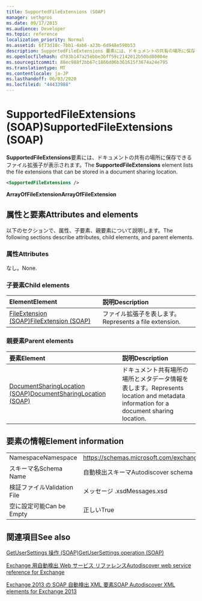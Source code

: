 ```yaml
---
title: SupportedFileExtensions (SOAP)
manager: sethgros
ms.date: 09/17/2015
ms.audience: Developer
ms.topic: reference
localization_priority: Normal
ms.assetid: 6f73d18c-7bb1-4ab6-a23b-6d948e590b53
description: SupportedFileExtensions 要素には、ドキュメントの共有の場所に保存できるファイル拡張子が表示されます。
ms.openlocfilehash: d783b147a25ebbe3bff59c2142012b50bd80004e
ms.sourcegitcommit: 88ec988f2bb67c1866d06b361615f3674a24e795
ms.translationtype: MT
ms.contentlocale: ja-JP
ms.lasthandoff: 06/03/2020
ms.locfileid: "44433988"
---
```

# <a name="supportedfileextensions-soap"></a><span data-ttu-id="dc0e4-103">SupportedFileExtensions (SOAP)</span><span class="sxs-lookup"><span data-stu-id="dc0e4-103">SupportedFileExtensions (SOAP)</span></span>

<span data-ttu-id="dc0e4-104">**SupportedFileExtensions**要素には、ドキュメントの共有の場所に保存できるファイル拡張子が表示されます。</span><span class="sxs-lookup"><span data-stu-id="dc0e4-104">The **SupportedFileExtensions** element lists the file extensions that can be stored in a document sharing location.</span></span> 
  
```XML
<SupportedFileExtensions /> 
```

 <span data-ttu-id="dc0e4-105">**ArrayOfFileExtension**</span><span class="sxs-lookup"><span data-stu-id="dc0e4-105">**ArrayOfFileExtension**</span></span>
## <a name="attributes-and-elements"></a><span data-ttu-id="dc0e4-106">属性と要素</span><span class="sxs-lookup"><span data-stu-id="dc0e4-106">Attributes and elements</span></span>

<span data-ttu-id="dc0e4-107">以下のセクションで、属性、子要素、親要素について説明します。</span><span class="sxs-lookup"><span data-stu-id="dc0e4-107">The following sections describe attributes, child elements, and parent elements.</span></span>
  
### <a name="attributes"></a><span data-ttu-id="dc0e4-108">属性</span><span class="sxs-lookup"><span data-stu-id="dc0e4-108">Attributes</span></span>

<span data-ttu-id="dc0e4-109">なし。</span><span class="sxs-lookup"><span data-stu-id="dc0e4-109">None.</span></span>
  
### <a name="child-elements"></a><span data-ttu-id="dc0e4-110">子要素</span><span class="sxs-lookup"><span data-stu-id="dc0e4-110">Child elements</span></span>

|<span data-ttu-id="dc0e4-111">**Element**</span><span class="sxs-lookup"><span data-stu-id="dc0e4-111">**Element**</span></span>|<span data-ttu-id="dc0e4-112">**説明**</span><span class="sxs-lookup"><span data-stu-id="dc0e4-112">**Description**</span></span>|
|:-----|:-----|
|[<span data-ttu-id="dc0e4-113">FileExtension (SOAP)</span><span class="sxs-lookup"><span data-stu-id="dc0e4-113">FileExtension (SOAP)</span></span>](fileextension-soap.md) <br/> |<span data-ttu-id="dc0e4-114">ファイル拡張子を表します。</span><span class="sxs-lookup"><span data-stu-id="dc0e4-114">Represents a file extension.</span></span>  <br/> |
   
### <a name="parent-elements"></a><span data-ttu-id="dc0e4-115">親要素</span><span class="sxs-lookup"><span data-stu-id="dc0e4-115">Parent elements</span></span>

|<span data-ttu-id="dc0e4-116">**要素**</span><span class="sxs-lookup"><span data-stu-id="dc0e4-116">**Element**</span></span>|<span data-ttu-id="dc0e4-117">**説明**</span><span class="sxs-lookup"><span data-stu-id="dc0e4-117">**Description**</span></span>|
|:-----|:-----|
|[<span data-ttu-id="dc0e4-118">DocumentSharingLocation (SOAP)</span><span class="sxs-lookup"><span data-stu-id="dc0e4-118">DocumentSharingLocation (SOAP)</span></span>](documentsharinglocation-soap.md) <br/> |<span data-ttu-id="dc0e4-119">ドキュメント共有場所の場所とメタデータ情報を表します。</span><span class="sxs-lookup"><span data-stu-id="dc0e4-119">Represents location and metadata information for a document sharing location.</span></span>  <br/> |
   
## <a name="element-information"></a><span data-ttu-id="dc0e4-120">要素の情報</span><span class="sxs-lookup"><span data-stu-id="dc0e4-120">Element information</span></span>

|||
|:-----|:-----|
|<span data-ttu-id="dc0e4-121">Namespace</span><span class="sxs-lookup"><span data-stu-id="dc0e4-121">Namespace</span></span>  <br/> |https://schemas.microsoft.com/exchange/2010/Autodiscover  <br/> |
|<span data-ttu-id="dc0e4-122">スキーマ名</span><span class="sxs-lookup"><span data-stu-id="dc0e4-122">Schema Name</span></span>  <br/> |<span data-ttu-id="dc0e4-123">自動検出スキーマ</span><span class="sxs-lookup"><span data-stu-id="dc0e4-123">Autodiscover schema</span></span>  <br/> |
|<span data-ttu-id="dc0e4-124">検証ファイル</span><span class="sxs-lookup"><span data-stu-id="dc0e4-124">Validation File</span></span>  <br/> |<span data-ttu-id="dc0e4-125">メッセージ .xsd</span><span class="sxs-lookup"><span data-stu-id="dc0e4-125">Messages.xsd</span></span>  <br/> |
|<span data-ttu-id="dc0e4-126">空に設定可能</span><span class="sxs-lookup"><span data-stu-id="dc0e4-126">Can be Empty</span></span>  <br/> |<span data-ttu-id="dc0e4-127">正しい</span><span class="sxs-lookup"><span data-stu-id="dc0e4-127">True</span></span>  <br/> |
   
## <a name="see-also"></a><span data-ttu-id="dc0e4-128">関連項目</span><span class="sxs-lookup"><span data-stu-id="dc0e4-128">See also</span></span>



[<span data-ttu-id="dc0e4-129">GetUserSettings 操作 (SOAP)</span><span class="sxs-lookup"><span data-stu-id="dc0e4-129">GetUserSettings operation (SOAP)</span></span>](getusersettings-operation-soap.md)


[<span data-ttu-id="dc0e4-130">Exchange 用自動検出 Web サービス リファレンス</span><span class="sxs-lookup"><span data-stu-id="dc0e4-130">Autodiscover web service reference for Exchange</span></span>](autodiscover-web-service-reference-for-exchange.md)
  
[<span data-ttu-id="dc0e4-131">Exchange 2013 の SOAP 自動検出 XML 要素</span><span class="sxs-lookup"><span data-stu-id="dc0e4-131">SOAP Autodiscover XML elements for Exchange 2013</span></span>](soap-autodiscover-xml-elements-for-exchange-2013.md)

